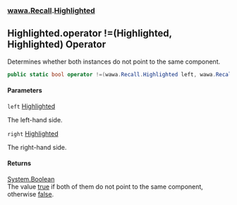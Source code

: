 ### [wawa.Recall](wawa.Recall.md 'wawa.Recall').[Highlighted](Highlighted.md 'wawa.Recall.Highlighted')

## Highlighted.operator !=(Highlighted, Highlighted) Operator

Determines whether both instances do not point to the same component.

```csharp
public static bool operator !=(wawa.Recall.Highlighted left, wawa.Recall.Highlighted right);
```
#### Parameters

<a name='wawa.Recall.Highlighted.op_Inequality(wawa.Recall.Highlighted,wawa.Recall.Highlighted).left'></a>

`left` [Highlighted](Highlighted.md 'wawa.Recall.Highlighted')

The left-hand side.

<a name='wawa.Recall.Highlighted.op_Inequality(wawa.Recall.Highlighted,wawa.Recall.Highlighted).right'></a>

`right` [Highlighted](Highlighted.md 'wawa.Recall.Highlighted')

The right-hand side.

#### Returns
[System.Boolean](https://docs.microsoft.com/en-us/dotnet/api/System.Boolean 'System.Boolean')  
The value [true](https://docs.microsoft.com/en-us/dotnet/csharp/language-reference/builtin-types/bool 'https://docs.microsoft.com/en-us/dotnet/csharp/language-reference/builtin-types/bool') if both of them do not point to the same component, otherwise [false](https://docs.microsoft.com/en-us/dotnet/csharp/language-reference/builtin-types/bool 'https://docs.microsoft.com/en-us/dotnet/csharp/language-reference/builtin-types/bool').